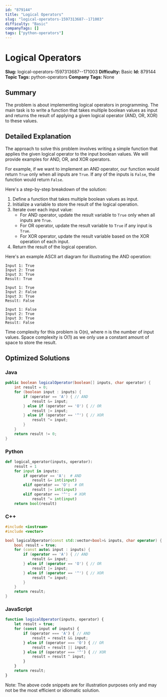 ```yaml
---
id: "879144"
title: "Logical Operators"
slug: "logical-operators-1597313687--171003"
difficulty: "Basic"
companyTags: []
tags: ["python-operators"]
---
```


**Logical Operators**
===============

**Slug:** logical-operators-1597313687--171003
**Difficulty:** Basic
**Id:** 879144
**Topic Tags:** python-operators
**Company Tags:** None

## Summary
The problem is about implementing logical operators in programming. The main task is to write a function that takes multiple boolean values as input and returns the result of applying a given logical operator (AND, OR, XOR) to these values.

## Detailed Explanation
The approach to solve this problem involves writing a simple function that applies the given logical operator to the input boolean values. We will provide examples for AND, OR, and XOR operators.

For example, if we want to implement an AND operator, our function would return `True` only when all inputs are `True`. If any of the inputs is `False`, the function would return `False`.

Here's a step-by-step breakdown of the solution:

1. Define a function that takes multiple boolean values as input.
2. Initialize a variable to store the result of the logical operation.
3. Iterate over each input value:
    - For AND operator, update the result variable to `True` only when all inputs are `True`.
    - For OR operator, update the result variable to `True` if any input is `True`.
    - For XOR operator, update the result variable based on the XOR operation of each input.
4. Return the result of the logical operation.

Here's an example ASCII art diagram for illustrating the AND operation:
```
Input 1: True
Input 2: True
Input 3: True
Result: True

Input 1: True
Input 2: False
Input 3: True
Result: False

Input 1: False
Input 2: True
Input 3: True
Result: False
```

Time complexity for this problem is O(n), where n is the number of input values. Space complexity is O(1) as we only use a constant amount of space to store the result.

## Optimized Solutions

### Java
```java
public boolean logicalOperator(boolean[] inputs, char operator) {
    int result = 0;
    for (boolean input : inputs) {
        if (operator == 'A') { // AND
            result &= input;
        } else if (operator == 'O') { // OR
            result |= input;
        } else if (operator == '^') { // XOR
            result ^= input;
        }
    }
    return result != 0;
}
```

### Python
```python
def logical_operator(inputs, operator):
    result = 1
    for input in inputs:
        if operator == 'A':  # AND
            result &= int(input)
        elif operator == 'O':  # OR
            result |= int(input)
        elif operator == '^':  # XOR
            result ^= int(input)
    return bool(result)
```

### C++
```cpp
#include <iostream>
#include <vector>

bool logicalOperator(const std::vector<bool>& inputs, char operator) {
    bool result = true;
    for (const auto& input : inputs) {
        if (operator == 'A') { // AND
            result &= input;
        } else if (operator == 'O') { // OR
            result |= input;
        } else if (operator == '^') { // XOR
            result ^= input;
        }
    }
    return result;
}
```

### JavaScript
```javascript
function logicalOperator(inputs, operator) {
    let result = true;
    for (const input of inputs) {
        if (operator === 'A') { // AND
            result = result && input;
        } else if (operator === 'O') { // OR
            result = result || input;
        } else if (operator === '^') { // XOR
            result = result ^ input;
        }
    }
    return result;
}
```

Note: The above code snippets are for illustration purposes only and may not be the most efficient or idiomatic solution.